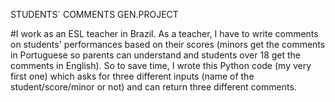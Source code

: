 STUDENTS´ COMMENTS GEN.PROJECT

#I work as an ESL teacher in Brazil. As a teacher, I have to write comments on students' performances based on their scores (minors get the comments in Portuguese so parents can understand and students over 18 get the comments in English). So to save time, I wrote this Python code (my very first one) which asks for three different inputs (name of the student/score/minor or not) and can return three different comments.
